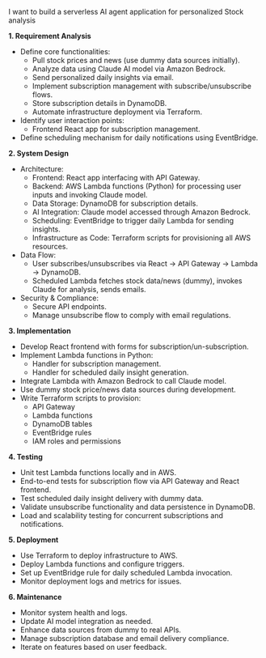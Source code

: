 I want to build a serverless AI agent application for personalized Stock analysis 

**1. Requirement Analysis**

- Define core functionalities:
    - Pull stock prices and news (use dummy data sources initially).
    - Analyze data using Claude AI model via Amazon Bedrock.
    - Send personalized daily insights via email.
    - Implement subscription management with subscribe/unsubscribe flows.
    - Store subscription details in DynamoDB.
    - Automate infrastructure deployment via Terraform.
- Identify user interaction points:
    - Frontend React app for subscription management.
- Define scheduling mechanism for daily notifications using EventBridge.

**2. System Design**

- Architecture:
    - Frontend: React app interfacing with API Gateway.
    - Backend: AWS Lambda functions (Python) for processing user inputs and invoking Claude model.
    - Data Storage: DynamoDB for subscription details.
    - AI Integration: Claude model accessed through Amazon Bedrock.
    - Scheduling: EventBridge to trigger daily Lambda for sending insights.
    - Infrastructure as Code: Terraform scripts for provisioning all AWS resources.
- Data Flow:
    - User subscribes/unsubscribes via React → API Gateway → Lambda → DynamoDB.
    - Scheduled Lambda fetches stock data/news (dummy), invokes Claude for analysis, sends emails.
- Security \& Compliance:
    - Secure API endpoints.
    - Manage unsubscribe flow to comply with email regulations.

**3. Implementation**

- Develop React frontend with forms for subscription/un-subscription.
- Implement Lambda functions in Python:
    - Handler for subscription management.
    - Handler for scheduled daily insight generation.
- Integrate Lambda with Amazon Bedrock to call Claude model.
- Use dummy stock price/news data sources during development.
- Write Terraform scripts to provision:
    - API Gateway
    - Lambda functions
    - DynamoDB tables
    - EventBridge rules
    - IAM roles and permissions

**4. Testing**

- Unit test Lambda functions locally and in AWS.
- End-to-end tests for subscription flow via API Gateway and React frontend.
- Test scheduled daily insight delivery with dummy data.
- Validate unsubscribe functionality and data persistence in DynamoDB.
- Load and scalability testing for concurrent subscriptions and notifications.

**5. Deployment**

- Use Terraform to deploy infrastructure to AWS.
- Deploy Lambda functions and configure triggers.
- Set up EventBridge rule for daily scheduled Lambda invocation.
- Monitor deployment logs and metrics for issues.

**6. Maintenance**

- Monitor system health and logs.
- Update AI model integration as needed.
- Enhance data sources from dummy to real APIs.
- Manage subscription database and email delivery compliance.
- Iterate on features based on user feedback.

